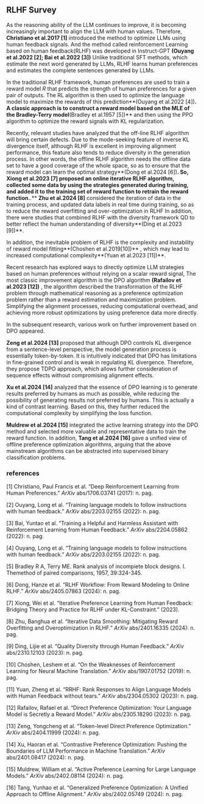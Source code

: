 ## RLHF Survey

As the reasoning ability of the LLM continues to improve, it is becoming increasingly important to align the LLM with human values. Therefore, **Christiano et al.2017 [1]** introduced the method to optimize LLMs using human feedback signals. And the method called reinforcement Learning based on human feedback(RLHF) was developed in Instruct-GPT **(Ouyang et al.2022 [2]; Bai et al.2022 [3])** Unlike traditional SFT methods, which estimate the next word generated by LLMs, RLHF learns human preferences and estimates the complete sentences generated by LLMs.

 In the traditional RLHF framework, human preferences are used to train a reward model $R$ that predicts the strength of human preferences for a given pair of outputs. The RL algorithm is then used to optimize the language model to maximize the rewards of this prediction**(Ouyang et al.2022 [4])**. A classic approach is to construct a reward model based on the MLE of the Bradley-Terry model**(Bradley et al.1957 [5])** and then using the PPO algorithm to optimize the reward signals with KL regularization.

Recently, relevant studies have analyzed that the off-line RLHF algorithm will bring certain defects. Due to the mode-seeking feature of inverse KL divergence itself, although RLHF is excellent in improving alignment performance, this feature also tends to reduce diversity in the generation process. In other words, the offline RLHF algorithm needs the offline data set to have a good coverage of the whole space, so as to ensure that the reward model can learn the optimal strategy**(Dong et al.2024 [6])**. So, **Xiong et al.2023 [7]** proposed an online iterative RLHF algorithm, collected some data by using the strategies generated during training, and added it to the training set of reward function to retrain the reward function.**.** **Zhu et al.2024 [8]** considered the iteration of data in the training process, and updated data labels in real time during training, so as to reduce the reward overfitting and over-optimization in RLHF In addition, there were studies that combined RLHF with the diversity framework QD to better reflect the human understanding of diversity**(Ding et al.2023 [9])**.

 In addition, the inevitable problem of RLHF is the complexity and instability of reward model fitting**(Choshen et al.2019[10])** , which may lead to increased computational complexity**(Yuan et al.2023 [11])**.

 Recent research has explored ways to directly optimize LLM strategies based on human preferences without relying on a scalar reward signal, The most classic improvement algorithm is the DPO algorithm **(Rafailov et al.2023 [12])** , the algorithm described the transformation of the RLHF problem through mathematical reasoning as a preference optimization problem rather than a reward estimation and maximization problem. Simplifying the alignment processes, reducing computational overhead, and achieving more robust optimizations by using preference data more directly.

 In the subsequent research, various work on further improvement based on DPO appeared.

**Zeng et al.2024 [13]** proposed that although DPO controls KL divergence from a sentence-level perspective, the model generation process is essentially token-by-token. It is intuitively indicated that DPO has limitations in fine-grained control and is weak in regulating KL divergence. Therefore, they propose TDPO approach, which allows further consideration of sequence effects without compromising alignment effects. 

 **Xu et al.2024 [14]** analyzed that the essence of DPO learning is to generate results preferred by humans as much as possible, while reducing the possibility of generating results not preferred by humans. This is actually a kind of contrast learning. Based on this, they further reduced the computational complexity by simplifying the loss function. 

 **Muldrew et al.2024 [15]** integrated the active learning strategy into the DPO method and selected more valuable and representative data to train the reward function. In addition, **Tang et al.2024 [16]** gave a unified view of offline preference optimization algorithms, arguing that the above mainstream algorithms can be abstracted into supervised binary classification problems.

### references

[1] Christiano, Paul Francis et al. “Deep Reinforcement Learning from Human Preferences.” *ArXiv* abs/1706.03741 (2017): n. pag.

[2] Ouyang, Long et al. “Training language models to follow instructions with human feedback.” *ArXiv* abs/2203.02155 (2022): n. pag.

[3] Bai, Yuntao et al. “Training a Helpful and Harmless Assistant with Reinforcement Learning from Human Feedback.” *ArXiv* abs/2204.05862 (2022): n. pag.

[4] Ouyang, Long et al. “Training language models to follow instructions with human feedback.” *ArXiv* abs/2203.02155 (2022): n. pag.

[5] Bradley R A, Terry ME. Rank analysis of incompiete block designs. I. Themethod of paired comparisons, 1957, 39:324-345.

[6] Dong, Hanze et al. “RLHF Workflow: From Reward Modeling to Online RLHF.” *ArXiv* abs/2405.07863 (2024): n. pag.

[7] Xiong, Wei et al. “Iterative Preference Learning from Human Feedback: Bridging Theory and Practice for RLHF under KL-Constraint.” (2023).

[8] Zhu, Banghua et al. “Iterative Data Smoothing: Mitigating Reward Overfitting and Overoptimization in RLHF.” *ArXiv* abs/2401.16335 (2024): n. pag.

[9] Ding, Lijie et al. “Quality Diversity through Human Feedback.” *ArXiv* abs/2310.12103 (2023): n. pag.

[10] Choshen, Leshem et al. “On the Weaknesses of Reinforcement Learning for Neural Machine Translation.” *ArXiv* abs/1907.01752 (2019): n. pag.

[11] Yuan, Zheng et al. “RRHF: Rank Responses to Align Language Models with Human Feedback without tears.” *ArXiv* abs/2304.05302 (2023): n. pag.

[12] Rafailov, Rafael et al. “Direct Preference Optimization: Your Language Model is Secretly a Reward Model.” *ArXiv* abs/2305.18290 (2023): n. pag.

[13] Zeng, Yongcheng et al. “Token-level Direct Preference Optimization.” *ArXiv* abs/2404.11999 (2024): n. pag.

[14] Xu, Haoran et al. “Contrastive Preference Optimization: Pushing the Boundaries of LLM Performance in Machine Translation.” *ArXiv* abs/2401.08417 (2024): n. pag.

[15] Muldrew, William et al. “Active Preference Learning for Large Language Models.” *ArXiv* abs/2402.08114 (2024): n. pag.

[16] Tang, Yunhao et al. “Generalized Preference Optimization: A Unified Approach to Offline Alignment.” *ArXiv* abs/2402.05749 (2024): n. pag.

